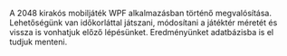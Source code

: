 A 2048 kirakós mobiljáték WPF alkalmazásban történő megvalósítása. Lehetőségünk van időkorláttal játszani, módosítani a játéktér méretét és vissza is vonhatjuk előző lépésünket. Eredményünket adatbázisba is el tudjuk menteni.
